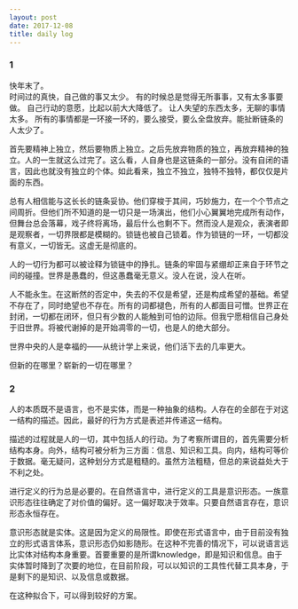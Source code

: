 ```yaml
---
layout: post
date: 2017-12-08
title: daily log
---
```


### 1
快年末了。  
时间过的真快，自己做的事又太少。
有的时候总是觉得无所事事，又有太多事要做。
自己行动的意愿，比起以前大大降低了。
让人失望的东西太多，无聊的事情太多。
所有的事情都是一环接一环的，要么接受，要么全盘放弃。能扯断链条的人太少了。

首先要精神上独立，然后要物质上独立。之后先放弃物质的独立，再放弃精神的独立。人的一生就这么过完了。这么看，人自身也是这链条的一部分。没有自闭的语言，因此也就没有独立的个体。如此看来，独立不独立，独特不独特，都仅仅是片面的东西。

总有人相信能与这长长的链条妥协。他们穿梭于其间，巧妙施力，在一个个节点之间周折。但他们所不知道的是一切只是一场演出，他们小心翼翼地完成所有动作，但舞台总会落幕，戏子终将离场，最后什么也剩不下。然而没人是观众，表演者即是观察者，一切界限都是模糊的。锁链也被自己锁着。作为锁链的一环，一切都没有意义，一切皆无。这虚无是彻底的。

人的一切行为都可以被诠释为锁链中的挣扎。链条的牢固与紧绷却正来自于环节之间的碰撞。世界是愚蠢的，但这愚蠢毫无意义。没人在说，没人在听。

人不能永生。在这断然的否定中，失去的不仅是希望，还是构成希望的基础。希望不存在了，同时绝望也不存在。所有的词都褪色，所有的人都面目可憎。世界正在封闭，一切都在闭环，但只有少数的人能触到可怕的边际。但我宁愿相信自己身处于旧世界。将被代谢掉的是开始凋零的一切，也是人的绝大部分。

世界中央的人是幸福的——从统计学上来说，他们活下去的几率更大。

但新的在哪里？崭新的一切在哪里？

### 2

人的本质既不是语言，也不是实体，而是一种抽象的结构。人存在的全部在于对这一结构的描述。因此，最好的行为方式是表述并传递这一结构。

描述的过程就是人的一切，其中包括人的行动。为了考察所谓目的，首先需要分析结构本身。向外，结构可被分析为三方面：信息、知识和工具。向内，结构可等价于数据。毫无疑问，这种划分方式是粗糙的。虽然方法粗糙，但总的来说益处大于不利之处。

进行定义的行为总是必要的。在自然语言中，进行定义的工具是意识形态。一族意识形态往往确定了对价值的偏好。这一偏好取决于效率。只要自然语言存在，意识形态永恒存在。

意识形态就是实体。这是因为定义的局限性。即使在形式语言中，由于目前没有独立的形式语言体系，意识形态仍如影随形。在这种不完善的情况下，可以说语言远比实体对结构本身重要。首要重要的是所谓knowledge，即是知识和信息。由于实体暂时降到了次要的地位，在目前阶段，可以以知识的工具性代替工具本身，于是剩下的是知识、以及信息或数据。

在这种拟合下，可以得到较好的方案。
